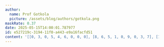 ```yaml
---
author:
  name: Prof Gotkola
  picture: /assets/blog/authors/gotkola.png
maskRate: 0.37
date: 2025-05-15T14:00:01.787977
id: e527219c-3194-11f0-a443-e9a16facfd51
content: '[[0, 3, 0, 5, 4, 6, 0, 0, 0], [8, 6, 5, 1, 0, 9, 0, 3, 7], [1, 0, 4, 0, 3, 8, 5, 6, 2], [3, 4, 0, 0, 0, 0, 6, 2, 5], [9, 0, 7, 6, 5, 0, 1, 4, 0], [5, 2, 6, 0, 0, 4, 8, 0, 9], [6, 7, 0, 4, 0, 0, 2, 0, 0], [0, 5, 0, 8, 6, 3, 7, 1, 0], [4, 1, 8, 2, 0, 0, 3, 9, 6]]'
---
```

